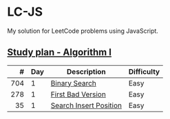 # LC-JS

My solution for LeetCode problems using JavaScript.

## [Study plan - Algorithm I](https://leetcode.com/study-plan/algorithm)

|   # | Day | Description | Difficulty |
|----:|---|----|:-----------|
| 704 | 1 | [Binary Search](problems/LC704.js) | Easy
| 278 | 1 | [First Bad Version](problems/LC278.js) | Easy
| 35  | 1 | [Search Insert Position](problems/LC35.js) | Easy
